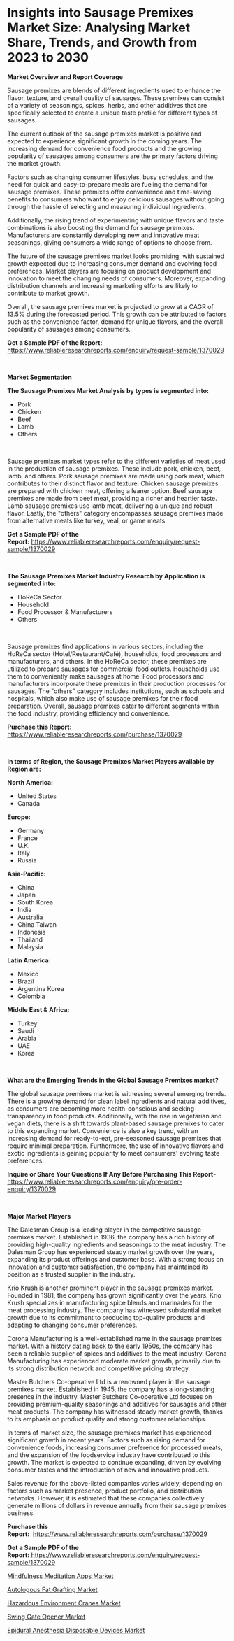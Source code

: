 <p><h1>Insights into Sausage Premixes Market Size: Analysing Market Share, Trends, and Growth from 2023 to 2030</h1></p><p><strong>Market Overview and Report Coverage</strong></p>
<p><p>Sausage premixes are blends of different ingredients used to enhance the flavor, texture, and overall quality of sausages. These premixes can consist of a variety of seasonings, spices, herbs, and other additives that are specifically selected to create a unique taste profile for different types of sausages.</p><p>The current outlook of the sausage premixes market is positive and expected to experience significant growth in the coming years. The increasing demand for convenience food products and the growing popularity of sausages among consumers are the primary factors driving the market growth.</p><p>Factors such as changing consumer lifestyles, busy schedules, and the need for quick and easy-to-prepare meals are fueling the demand for sausage premixes. These premixes offer convenience and time-saving benefits to consumers who want to enjoy delicious sausages without going through the hassle of selecting and measuring individual ingredients.</p><p>Additionally, the rising trend of experimenting with unique flavors and taste combinations is also boosting the demand for sausage premixes. Manufacturers are constantly developing new and innovative meat seasonings, giving consumers a wide range of options to choose from.</p><p>The future of the sausage premixes market looks promising, with sustained growth expected due to increasing consumer demand and evolving food preferences. Market players are focusing on product development and innovation to meet the changing needs of consumers. Moreover, expanding distribution channels and increasing marketing efforts are likely to contribute to market growth.</p><p>Overall, the sausage premixes market is projected to grow at a CAGR of 13.5% during the forecasted period. This growth can be attributed to factors such as the convenience factor, demand for unique flavors, and the overall popularity of sausages among consumers.</p></p>
<p><strong>Get a Sample PDF of the Report:</strong> <a href="https://www.reliableresearchreports.com/enquiry/request-sample/1370029">https://www.reliableresearchreports.com/enquiry/request-sample/1370029</a></p>
<p>&nbsp;</p>
<p><strong>Market Segmentation</strong></p>
<p><strong>The Sausage Premixes Market Analysis by types is segmented into:</strong></p>
<p><ul><li>Pork</li><li>Chicken</li><li>Beef</li><li>Lamb</li><li>Others</li></ul></p>
<p>&nbsp;</p>
<p><p>Sausage premixes market types refer to the different varieties of meat used in the production of sausage premixes. These include pork, chicken, beef, lamb, and others. Pork sausage premixes are made using pork meat, which contributes to their distinct flavor and texture. Chicken sausage premixes are prepared with chicken meat, offering a leaner option. Beef sausage premixes are made from beef meat, providing a richer and heartier taste. Lamb sausage premixes use lamb meat, delivering a unique and robust flavor. Lastly, the "others" category encompasses sausage premixes made from alternative meats like turkey, veal, or game meats.</p></p>
<p><strong>Get a Sample PDF of the Report:</strong>&nbsp;<a href="https://www.reliableresearchreports.com/enquiry/request-sample/1370029">https://www.reliableresearchreports.com/enquiry/request-sample/1370029</a></p>
<p>&nbsp;</p>
<p><strong>The Sausage Premixes Market Industry Research by Application is segmented into:</strong></p>
<p><ul><li>HoReCa Sector</li><li>Household</li><li>Food Processor & Manufacturers</li><li>Others</li></ul></p>
<p>&nbsp;</p>
<p><p>Sausage premixes find applications in various sectors, including the HoReCa sector (Hotel/Restaurant/Café), households, food processors and manufacturers, and others. In the HoReCa sector, these premixes are utilized to prepare sausages for commercial food outlets. Households use them to conveniently make sausages at home. Food processors and manufacturers incorporate these premixes in their production processes for sausages. The "others" category includes institutions, such as schools and hospitals, which also make use of sausage premixes for their food preparation. Overall, sausage premixes cater to different segments within the food industry, providing efficiency and convenience.</p></p>
<p><strong>Purchase this Report:</strong>&nbsp; <a href="https://www.reliableresearchreports.com/purchase/1370029">https://www.reliableresearchreports.com/purchase/1370029</a></p>
<p>&nbsp;</p>
<p><strong>In terms of Region, the Sausage Premixes Market Players available by Region are:</strong></p>
<p>
    <p> <strong> North America: </strong>
        <ul>
            <li>United States</li>
            <li>Canada</li>
        </ul>
        </p> 
    <p> <strong> Europe: </strong>
        <ul>
            <li>Germany</li>
            <li>France</li>
            <li>U.K.</li>
            <li>Italy</li>
            <li>Russia</li>
        </ul>
        </p> 
    <p> <strong> Asia-Pacific: </strong>
        <ul>
            <li>China</li>
            <li>Japan</li>
            <li>South Korea</li>
            <li>India</li>
            <li>Australia</li>
            <li>China Taiwan</li>
            <li>Indonesia</li>
            <li>Thailand</li>
            <li>Malaysia</li>
        </ul>
        </p> 
    <p> <strong> Latin America: </strong>
        <ul>
            <li>Mexico</li>
            <li>Brazil</li>
            <li>Argentina Korea</li>
            <li>Colombia</li>
        </ul>
        </p> 
    <p> <strong> Middle East & Africa: </strong>
        <ul>
            <li>Turkey</li>
            <li>Saudi</li>
            <li>Arabia</li>
            <li>UAE</li>
            <li>Korea</li>
        </ul>
    </p>
    </p>
<p>&nbsp;</p>
<p><strong>What are the Emerging Trends in the Global Sausage Premixes market?</strong></p>
<p><p>The global sausage premixes market is witnessing several emerging trends. There is a growing demand for clean label ingredients and natural additives, as consumers are becoming more health-conscious and seeking transparency in food products. Additionally, with the rise in vegetarian and vegan diets, there is a shift towards plant-based sausage premixes to cater to this expanding market. Convenience is also a key trend, with an increasing demand for ready-to-eat, pre-seasoned sausage premixes that require minimal preparation. Furthermore, the use of innovative flavors and exotic ingredients is gaining popularity to meet consumers' evolving taste preferences.</p></p>
<p><strong>Inquire or Share Your Questions If Any Before Purchasing This Report</strong>- <a href="https://www.reliableresearchreports.com/enquiry/pre-order-enquiry/1370029">https://www.reliableresearchreports.com/enquiry/pre-order-enquiry/1370029</a></p>
<p>&nbsp;</p>
<p><strong>Major Market Players</strong></p>
<p><p>The Dalesman Group is a leading player in the competitive sausage premixes market. Established in 1936, the company has a rich history of providing high-quality ingredients and seasonings to the meat industry. The Dalesman Group has experienced steady market growth over the years, expanding its product offerings and customer base. With a strong focus on innovation and customer satisfaction, the company has maintained its position as a trusted supplier in the industry.</p><p>Krio Krush is another prominent player in the sausage premixes market. Founded in 1981, the company has grown significantly over the years. Krio Krush specializes in manufacturing spice blends and marinades for the meat processing industry. The company has witnessed substantial market growth due to its commitment to producing top-quality products and adapting to changing consumer preferences.</p><p>Corona Manufacturing is a well-established name in the sausage premixes market. With a history dating back to the early 1950s, the company has been a reliable supplier of spices and additives to the meat industry. Corona Manufacturing has experienced moderate market growth, primarily due to its strong distribution network and competitive pricing strategy.</p><p>Master Butchers Co-operative Ltd is a renowned player in the sausage premixes market. Established in 1945, the company has a long-standing presence in the industry. Master Butchers Co-operative Ltd focuses on providing premium-quality seasonings and additives for sausages and other meat products. The company has witnessed steady market growth, thanks to its emphasis on product quality and strong customer relationships.</p><p>In terms of market size, the sausage premixes market has experienced significant growth in recent years. Factors such as rising demand for convenience foods, increasing consumer preference for processed meats, and the expansion of the foodservice industry have contributed to this growth. The market is expected to continue expanding, driven by evolving consumer tastes and the introduction of new and innovative products.</p><p>Sales revenue for the above-listed companies varies widely, depending on factors such as market presence, product portfolio, and distribution networks. However, it is estimated that these companies collectively generate millions of dollars in revenue annually from their sausage premixes business.</p></p>
<p><strong>Purchase this Report:</strong>&nbsp;&nbsp;<a href="https://www.reliableresearchreports.com/purchase/1370029">https://www.reliableresearchreports.com/purchase/1370029</a></p>
<p></p>
<p><strong>Get a Sample PDF of the Report:</strong>&nbsp;<a href="https://www.reliableresearchreports.com/enquiry/request-sample/1370029">https://www.reliableresearchreports.com/enquiry/request-sample/1370029</a></p>
<p><p><a href="https://medium.com/@kavonhansen3626/mindfulness-meditation-apps-market-size-cagr-trends-2024-2030-4eeb330f38e1">Mindfulness Meditation Apps Market</a></p><p><a href="https://medium.com/@eloisadavis6326/autologous-fat-grafting-market-size-cagr-trends-2024-2030-057d408ed540">Autologous Fat Grafting Market</a></p><p><a href="https://www.linkedin.com/pulse/hazardous-environment-cranes-market-research-report-unlocks-analysis-vsphe/">Hazardous Environment Cranes Market</a></p><p><a href="https://www.linkedin.com/pulse/swing-gate-opener-market-insights-players-forecast-till-2030-fnuse/">Swing Gate Opener Market</a></p><p><a href="https://github.com/kipkeeva/Market-Research-Report-List-1/blob/main/epidural-anesthesia-disposable-devices-market.md">Epidural Anesthesia Disposable Devices Market</a></p></p>